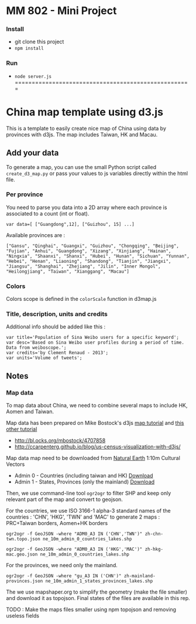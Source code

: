 # MM 802 - Mini Project

### Install

- git clone this project
- `npm install`

### Run

- `node server.js`
====================================================
#  China map template using d3.js

This is a template to easily create nice map of China using data by provinces with d3js. The map includes Taiwan, HK and Macau.

## Add your data

To generate a map, you can use the small Python script called ```create_d3_map.py``` or pass your values to js variables directly within the html file.

### Per province

You need to parse you data into a 2D array where  each province is associated to a count (int or float).

    var data=[ ["Guangdong",12], ["Guizhou", 15] ...]

Available provinces are :

    ["Gansu", "Qinghai", "Guangxi", "Guizhou", "Chongqing", "Beijing", "Fujian", "Anhui", "Guangdong", "Xizang", "Xinjiang", "Hainan", "Ningxia", "Shaanxi", "Shanxi", "Hubei", "Hunan", "Sichuan", "Yunnan", "Hebei", "Henan", "Liaoning", "Shandong", "Tianjin", "Jiangxi", "Jiangsu", "Shanghai", "Zhejiang", "Jilin", "Inner Mongol", "Heilongjiang", "Taiwan", "Xianggang", "Macau"]


### Colors

Colors scope is defined in the ```colorScale``` function in d3map.js

### Title, description, units and credits

Additional info should be added like this :

    var title='Population of Sina Weibo users for a specific keyword';
    var desc='Based on Sina Weibo user profiles during a period of time. Data from weiboscope.';
    var credits='by Clement Renaud - 2013';
    var units='Volume of tweets';


## Notes

### Map data
To map data about China, we need to combine several maps to include HK, Aomen and Taiwan.

Map data has been prepared on Mike Bostock's d3js [map tutorial](http://bost.ocks.org/mike/map/) and [this other tutorial](http://www.tnoda.com/blog/2013-12-07)

* http://bl.ocks.org/mbostock/4707858
* http://ccarpenterg.github.io/blog/us-census-visualization-with-d3js/


Map data map need to be downloaded from [Natural Earth](www.naturalearthdata.com) 1:10m Cultural Vectors

* Admin 0 - Countries (including taiwan and HK)  [Download](http://www.naturalearthdata.com/http//www.naturalearthdata.com/download/10m/cultural/ne_10m_admin_0_countries_lakes.zip)
* Admin 1 - States, Provinces (only the mainland) [Download](http://www.naturalearthdata.com/http//www.naturalearthdata.com/download/10m/cultural/ne_10m_admin_1_states_provinces_lakes.zip)

Then, we use command-line tool ```ogr2ogr``` to filter SHP and keep only relevant part of the map and convert to geojson.

For the countries, we use ISO 3166-1 alpha-3 standard names of the countries : 'CHN', 'HKG', 'TWN' and 'MAC' to generate 2 maps : PRC+Taiwan borders, Aomen+HK borders

    ogr2ogr -f GeoJSON -where "ADM0_A3 IN ('CHN','TWN')" zh-chn-twn.topo.json ne_10m_admin_0_countries_lakes.shp

    ogr2ogr -f GeoJSON -where "ADM0_A3 IN ('HKG','MAC')" zh-hkg-mac.geo.json ne_10m_admin_0_countries_lakes.shp

For the provinces, we need only the mainland.

    ogr2ogr -f GeoJSON -where "gu_A3 IN ('CHN')" zh-mainland-provinces.json ne_10m_admin_1_states_provinces_lakes.shp

The we use mapshaper.org to simplify the geometry (make the file smaller) and download it as topojson. Final states of the files are available in this rep.

TODO : Make the maps files smaller using npm topojson and removing useless fields